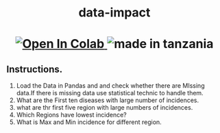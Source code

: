 <h1 align="center">data-impact<h1>

<p align="center">
<a href="https://colab.research.google.com/github/googlecolab/colabtools/blob/master/notebooks/colab-github-demo.ipynb">
  <img src="https://colab.research.google.com/assets/colab-badge.svg" alt="Open In Colab"/>
</a>

<img src="https://img.shields.io/badge/made%20in-tanzania-green?style=flat-square" alt="made in tanzania">
</p>



## Instructions.

1. Load the Data in Pandas and and check whether there are MIssing data.If there is missing data use statistical technic to handle them.
2. What are the First ten diseases with large number of incidences.
3. what are thr first five region with large numbers of incidences.
4. Which Regions have lowest incidence?
5. What is Max and Min incidence for different region.
